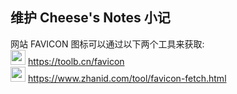 ## 维护 Cheese's Notes 小记

网站 FAVICON 图标可以通过以下两个工具来获取:  
<img src="https://toolb.cn/static/img/tool.svg" height="24px" /> https://toolb.cn/favicon  
<img src="https://www.zhanid.com/favicon.ico" height="24px" /> https://www.zhanid.com/tool/favicon-fetch.html